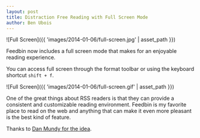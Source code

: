 ```yaml
---
layout: post
title: Distraction Free Reading with Full Screen Mode
author: Ben Ubois
---
```


![Full Screen]({{ 'images/2014-01-06/full-screen.jpg' | asset_path }})


Feedbin now includes a full screen mode that makes for an enjoyable reading experience.

You can access full screen through the format toolbar or using the keyboard shortcut `shift + f`.

![Full Screen]({{ 'images/2014-01-06/full-screen.gif' | asset_path }})

One of the great things about RSS readers is that they can provide a consistent and customizable reading environment. Feedbin is my favorite place to read on the web and anything that can make it even more pleasant is the best kind of feature.

Thanks to [Dan Mundy for the idea](https://twitter.com/exchgr/status/414201413812899841).
